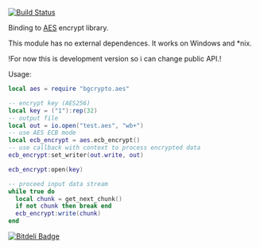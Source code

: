 [![Build Status](https://travis-ci.org/moteus/lua-bgcrypto-aes.png?branch=master)](https://travis-ci.org/moteus/lua-bgcrypto-aes)


Binding to [AES](http://www.gladman.me.uk/cryptography_technology/fileencrypt) encrypt library.

This module has no external dependences.
It works on Windows and *nix.<br/>

!For now this is development version so i can change public API.!

Usage:
```lua
local aes = require "bgcrypto.aes"

-- encrypt key (AES256)
local key = ("1"):rep(32)
-- output file
local out = io.open("test.aes", "wb+")
-- use AES ECB mode
local ecb_encrypt = aes.ecb_encrypt()
-- use callback with context to process encrypted data
ecb_encrypt:set_writer(out.write, out)

ecb_encrypt:open(key)

-- proceed input data stream
while true do 
  local chunk = get_next_chunk()
  if not chunk then break end
  ecb_encrypt:write(chunk)
end

```

[![Bitdeli Badge](https://d2weczhvl823v0.cloudfront.net/moteus/lua-bgcrypto-aes/trend.png)](https://bitdeli.com/free "Bitdeli Badge")

